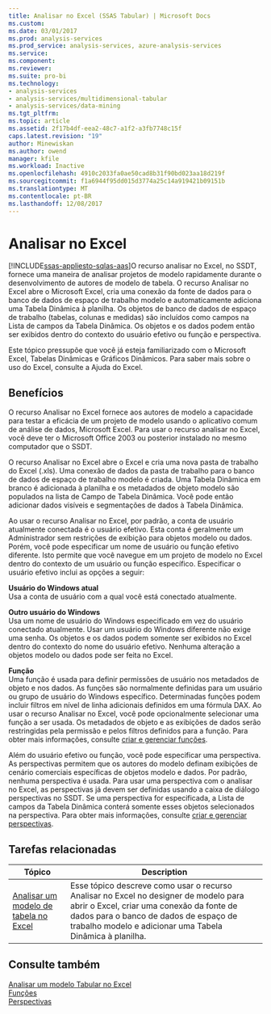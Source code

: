```yaml
---
title: Analisar no Excel (SSAS Tabular) | Microsoft Docs
ms.custom: 
ms.date: 03/01/2017
ms.prod: analysis-services
ms.prod_service: analysis-services, azure-analysis-services
ms.service: 
ms.component: 
ms.reviewer: 
ms.suite: pro-bi
ms.technology:
- analysis-services
- analysis-services/multidimensional-tabular
- analysis-services/data-mining
ms.tgt_pltfrm: 
ms.topic: article
ms.assetid: 2f17b4df-eea2-48c7-a1f2-a3fb7748c15f
caps.latest.revision: "19"
author: Minewiskan
ms.author: owend
manager: kfile
ms.workload: Inactive
ms.openlocfilehash: 4910c2033fa0ae50cad8b31f90bd023aa18d219f
ms.sourcegitcommit: f1a6944f95dd015d3774a25c14a919421b09151b
ms.translationtype: MT
ms.contentlocale: pt-BR
ms.lasthandoff: 12/08/2017
---
```

# <a name="analyze-in-excel"></a>Analisar no Excel
[!INCLUDE[ssas-appliesto-sqlas-aas](../../includes/ssas-appliesto-sqlas-aas.md)]O recurso analisar no Excel, no SSDT, fornece uma maneira de analisar projetos de modelo rapidamente durante o desenvolvimento de autores de modelo de tabela. O recurso Analisar no Excel abre o Microsoft Excel, cria uma conexão da fonte de dados para o banco de dados de espaço de trabalho modelo e automaticamente adiciona uma Tabela Dinâmica à planilha. Os objetos de banco de dados de espaço de trabalho (tabelas, colunas e medidas) são incluídos como campos na Lista de campos da Tabela Dinâmica. Os objetos e os dados podem então ser exibidos dentro do contexto do usuário efetivo ou função e perspectiva.  
  
 Este tópico pressupõe que você já esteja familiarizado com o Microsoft Excel, Tabelas Dinâmicas e Gráficos Dinâmicos. Para saber mais sobre o uso do Excel, consulte a Ajuda do Excel.  
  
##  <a name="bkmk_benefits"></a> Benefícios  
 O recurso Analisar no Excel fornece aos autores de modelo a capacidade para testar a eficácia de um projeto de modelo usando o aplicativo comum de análise de dados, Microsoft Excel. Para usar o recurso analisar no Excel, você deve ter o Microsoft Office 2003 ou posterior instalado no mesmo computador que o SSDT.  
  
 O recurso Analisar no Excel abre o Excel e cria uma nova pasta de trabalho do Excel (.xls). Uma conexão de dados da pasta de trabalho para o banco de dados de espaço de trabalho modelo é criada. Uma Tabela Dinâmica em branco é adicionada à planilha e os metadados de objeto modelo são populados na lista de Campo de Tabela Dinâmica. Você pode então adicionar dados visíveis e segmentações de dados à Tabela Dinâmica.  
  
 Ao usar o recurso Analisar no Excel, por padrão, a conta de usuário atualmente conectada é o usuário efetivo. Esta conta é geralmente um Administrador sem restrições de exibição para objetos modelo ou dados. Porém, você pode especificar um nome de usuário ou função efetivo diferente. Isto permite que você navegue em um projeto de modelo no Excel dentro do contexto de um usuário ou função específico. Especificar o usuário efetivo inclui as opções a seguir:  
  
 **Usuário do Windows atual**  
 Usa a conta de usuário com a qual você está conectado atualmente.  
  
 **Outro usuário do Windows**  
 Usa um nome de usuário do Windows especificado em vez do usuário conectado atualmente. Usar um usuário do Windows diferente não exige uma senha. Os objetos e os dados podem somente ser exibidos no Excel dentro do contexto do nome do usuário efetivo. Nenhuma alteração a objetos modelo ou dados pode ser feita no Excel.  
  
 **Função**  
 Uma função é usada para definir permissões de usuário nos metadados de objeto e nos dados. As funções são normalmente definidas para um usuário ou grupo de usuário do Windows específico. Determinadas funções podem incluir filtros em nível de linha adicionais definidos em uma fórmula DAX. Ao usar o recurso Analisar no Excel, você pode opcionalmente selecionar uma função a ser usada. Os metadados de objeto e as exibições de dados serão restringidas pela permissão e pelos filtros definidos para a função. Para obter mais informações, consulte [criar e gerenciar funções](../../analysis-services/tabular-models/create-and-manage-roles-ssas-tabular.md).  
  
 Além do usuário efetivo ou função, você pode especificar uma perspectiva. As perspectivas permitem que os autores do modelo definam exibições de cenário comerciais específicas de objetos modelo e dados. Por padrão, nenhuma perspectiva é usada. Para usar uma perspectiva com o analisar no Excel, as perspectivas já devem ser definidas usando a caixa de diálogo perspectivas no SSDT. Se uma perspectiva for especificada, a Lista de campos da Tabela Dinâmica conterá somente esses objetos selecionados na perspectiva. Para obter mais informações, consulte [criar e gerenciar perspectivas](../../analysis-services/tabular-models/create-and-manage-perspectives-ssas-tabular.md).  
  
##  <a name="bkmk_rt"></a> Tarefas relacionadas  
  
|**Tópico**|**Description**|  
|---------------|---------------------|  
|[Analisar um modelo de tabela no Excel](../../analysis-services/tabular-models/analyze-a-tabular-model-in-excel-ssas-tabular.md)|Esse tópico descreve como usar o recurso Analisar no Excel no designer de modelo para abrir o Excel, criar uma conexão da fonte de dados para o banco de dados de espaço de trabalho modelo e adicionar uma Tabela Dinâmica à planilha.|  
  
## <a name="see-also"></a>Consulte também  
 [Analisar um modelo Tabular no Excel](../../analysis-services/tabular-models/analyze-a-tabular-model-in-excel-ssas-tabular.md)   
 [Funções](../../analysis-services/tabular-models/roles-ssas-tabular.md)   
 [Perspectivas](../../analysis-services/tabular-models/perspectives-ssas-tabular.md)  
  
  
